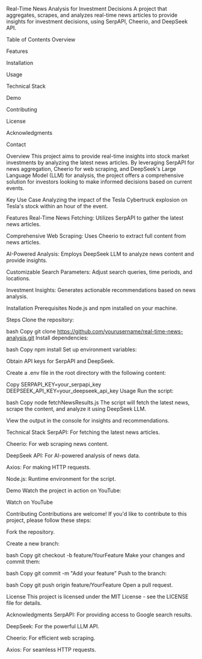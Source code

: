 Real-Time News Analysis for Investment Decisions
A project that aggregates, scrapes, and analyzes real-time news articles to provide insights for investment decisions, using SerpAPI, Cheerio, and DeepSeek API.

Table of Contents
Overview

Features

Installation

Usage

Technical Stack

Demo

Contributing

License

Acknowledgments

Contact

Overview
This project aims to provide real-time insights into stock market investments by analyzing the latest news articles. By leveraging SerpAPI for news aggregation, Cheerio for web scraping, and DeepSeek's Large Language Model (LLM) for analysis, the project offers a comprehensive solution for investors looking to make informed decisions based on current events.

Key Use Case
Analyzing the impact of the Tesla Cybertruck explosion on Tesla's stock within an hour of the event.

Features
Real-Time News Fetching: Utilizes SerpAPI to gather the latest news articles.

Comprehensive Web Scraping: Uses Cheerio to extract full content from news articles.

AI-Powered Analysis: Employs DeepSeek LLM to analyze news content and provide insights.

Customizable Search Parameters: Adjust search queries, time periods, and locations.

Investment Insights: Generates actionable recommendations based on news analysis.

Installation
Prerequisites
Node.js and npm installed on your machine.

Steps
Clone the repository:

bash
Copy
git clone https://github.com/yourusername/real-time-news-analysis.git
Install dependencies:

bash
Copy
npm install
Set up environment variables:

Obtain API keys for SerpAPI and DeepSeek.

Create a .env file in the root directory with the following content:

Copy
SERPAPI_KEY=your_serpapi_key
DEEPSEEK_API_KEY=your_deepseek_api_key
Usage
Run the script:

bash
Copy
node fetchNewsResults.js
The script will fetch the latest news, scrape the content, and analyze it using DeepSeek LLM.

View the output in the console for insights and recommendations.

Technical Stack
SerpAPI: For fetching the latest news articles.

Cheerio: For web scraping news content.

DeepSeek API: For AI-powered analysis of news data.

Axios: For making HTTP requests.

Node.js: Runtime environment for the script.

Demo
Watch the project in action on YouTube:

Watch on YouTube

Contributing
Contributions are welcome! If you'd like to contribute to this project, please follow these steps:

Fork the repository.

Create a new branch:

bash
Copy
git checkout -b feature/YourFeature
Make your changes and commit them:

bash
Copy
git commit -m "Add your feature"
Push to the branch:

bash
Copy
git push origin feature/YourFeature
Open a pull request.

License
This project is licensed under the MIT License - see the LICENSE file for details.

Acknowledgments
SerpAPI: For providing access to Google search results.

DeepSeek: For the powerful LLM API.

Cheerio: For efficient web scraping.

Axios: For seamless HTTP requests.
